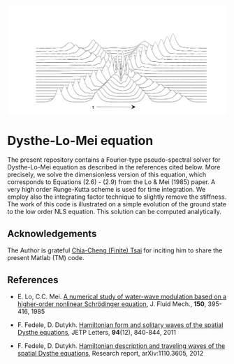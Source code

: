 ![Inelastic collision of four Dysthe-Lo-Mei solitary waves](/pic/4Coll.png "Inelastic collision of four Dysthe-Lo-Mei solitary waves")

# Dysthe-Lo-Mei equation

The present repository contains a Fourier-type pseudo-spectral solver for Dysthe-Lo-Mei equation as described in the references cited below. More precisely, we solve the dimensionless version of this equation, which corresponds to Equations (2.6) - (2.9) from the Lo & Mei (1985) paper. A very high order Runge-Kutta scheme is used for time integration. We employ also the integrating factor technique to slightly remove the stiffness. The work of this code is illustrated on a simple evolution of the ground state to the low order NLS equation. This solution can be computed analytically.

## Acknowledgements

The Author is grateful [Chia-Cheng (Finite) Tsai](https://finitetsai.github.io) for inciting him to share the present Matlab (TM) code.

## References

* E. Lo, C.C. Mei. [A numerical study of water-wave modulation based on a higher-order nonlinear Schrödinger equation](https://www.cambridge.org/core/journals/journal-of-fluid-mechanics/article/numerical-study-of-waterwave-modulation-based-on-a-higherorder-nonlinear-schrodinger-equation/2326FB7BFD6E0BBE4499E59F3FE80D39), J. Fluid Mech., **150**, 395-416, 1985

* F. Fedele, D. Dutykh. [Hamiltonian form and solitary waves of the spatial Dysthe equations](https://link.springer.com/article/10.1134%2FS0021364011240039), JETP Letters, **94**(12), 840-844, 2011

* F. Fedele, D. Dutykh. [Hamiltonian description and traveling waves of the spatial Dysthe equations](https://arxiv.org/abs/1110.3605), Research report, arXiv:1110.3605, 2012
